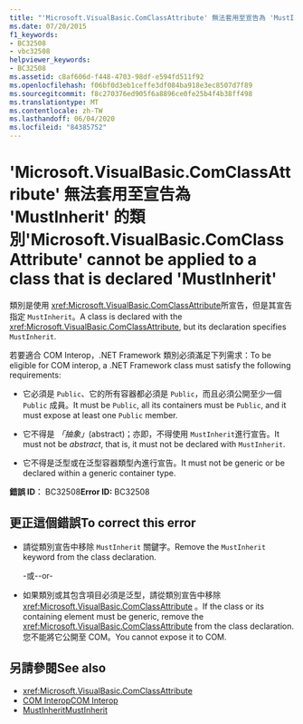 ```yaml
---
title: "'Microsoft.VisualBasic.ComClassAttribute' 無法套用至宣告為 'MustInherit' 的類別"
ms.date: 07/20/2015
f1_keywords:
- BC32508
- vbc32508
helpviewer_keywords:
- BC32508
ms.assetid: c8af606d-f448-4703-98df-e594fd511f92
ms.openlocfilehash: f06bf0d3eb1ceffe3df084ba918e3ec8507d7f89
ms.sourcegitcommit: f8c270376ed905f6a8896ce0fe25b4f4b38ff498
ms.translationtype: MT
ms.contentlocale: zh-TW
ms.lasthandoff: 06/04/2020
ms.locfileid: "84385752"
---
```

# <a name="microsoftvisualbasiccomclassattribute-cannot-be-applied-to-a-class-that-is-declared-mustinherit"></a><span data-ttu-id="4fadc-102">'Microsoft.VisualBasic.ComClassAttribute' 無法套用至宣告為 'MustInherit' 的類別</span><span class="sxs-lookup"><span data-stu-id="4fadc-102">'Microsoft.VisualBasic.ComClassAttribute' cannot be applied to a class that is declared 'MustInherit'</span></span>
<span data-ttu-id="4fadc-103">類別是使用 <xref:Microsoft.VisualBasic.ComClassAttribute>所宣告，但是其宣告指定 `MustInherit`。</span><span class="sxs-lookup"><span data-stu-id="4fadc-103">A class is declared with the <xref:Microsoft.VisualBasic.ComClassAttribute>, but its declaration specifies `MustInherit`.</span></span>  
  
 <span data-ttu-id="4fadc-104">若要適合 COM Interop，.NET Framework 類別必須滿足下列需求：</span><span class="sxs-lookup"><span data-stu-id="4fadc-104">To be eligible for COM interop, a .NET Framework class must satisfy the following requirements:</span></span>  
  
- <span data-ttu-id="4fadc-105">它必須是 `Public`、它的所有容器都必須是 `Public`，而且必須公開至少一個 `Public` 成員。</span><span class="sxs-lookup"><span data-stu-id="4fadc-105">It must be `Public`, all its containers must be `Public`, and it must expose at least one `Public` member.</span></span>  
  
- <span data-ttu-id="4fadc-106">它不得是 *「抽象」*(abstract)；亦即，不得使用 `MustInherit`進行宣告。</span><span class="sxs-lookup"><span data-stu-id="4fadc-106">It must not be *abstract*, that is, it must not be declared with `MustInherit`.</span></span>  
  
- <span data-ttu-id="4fadc-107">它不得是泛型或在泛型容器類型內進行宣告。</span><span class="sxs-lookup"><span data-stu-id="4fadc-107">It must not be generic or be declared within a generic container type.</span></span>  
  
 <span data-ttu-id="4fadc-108">**錯誤 ID︰** BC32508</span><span class="sxs-lookup"><span data-stu-id="4fadc-108">**Error ID:** BC32508</span></span>  
  
## <a name="to-correct-this-error"></a><span data-ttu-id="4fadc-109">更正這個錯誤</span><span class="sxs-lookup"><span data-stu-id="4fadc-109">To correct this error</span></span>  
  
- <span data-ttu-id="4fadc-110">請從類別宣告中移除 `MustInherit` 關鍵字。</span><span class="sxs-lookup"><span data-stu-id="4fadc-110">Remove the `MustInherit` keyword from the class declaration.</span></span>  
  
     <span data-ttu-id="4fadc-111">-或-</span><span class="sxs-lookup"><span data-stu-id="4fadc-111">-or-</span></span>  
  
- <span data-ttu-id="4fadc-112">如果類別或其包含項目必須是泛型，請從類別宣告中移除 <xref:Microsoft.VisualBasic.ComClassAttribute> 。</span><span class="sxs-lookup"><span data-stu-id="4fadc-112">If the class or its containing element must be generic, remove the <xref:Microsoft.VisualBasic.ComClassAttribute> from the class declaration.</span></span> <span data-ttu-id="4fadc-113">您不能將它公開至 COM。</span><span class="sxs-lookup"><span data-stu-id="4fadc-113">You cannot expose it to COM.</span></span>  
  
## <a name="see-also"></a><span data-ttu-id="4fadc-114">另請參閱</span><span class="sxs-lookup"><span data-stu-id="4fadc-114">See also</span></span>

- <xref:Microsoft.VisualBasic.ComClassAttribute>
- [<span data-ttu-id="4fadc-115">COM Interop</span><span class="sxs-lookup"><span data-stu-id="4fadc-115">COM Interop</span></span>](../programming-guide/com-interop/index.md)
- [<span data-ttu-id="4fadc-116">MustInherit</span><span class="sxs-lookup"><span data-stu-id="4fadc-116">MustInherit</span></span>](../language-reference/modifiers/mustinherit.md)
